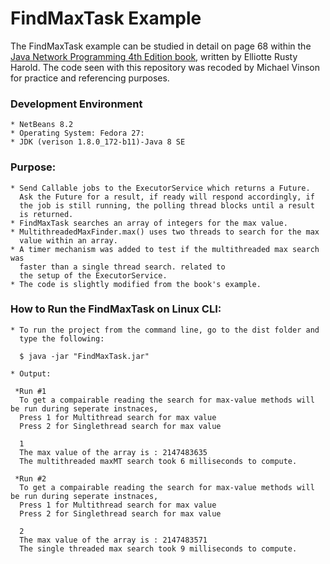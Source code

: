 FindMaxTask Example
====================

The FindMaxTask example can be studied in detail on page 68 within the [Java Network Programming 4th Edition book](http://shop.oreilly.com/product/0636920028420.do), written by Elliotte Rusty Harold. The code seen with this repository was recoded by Michael Vinson for practice and referencing purposes.

### Development Environment
    * NetBeans 8.2
    * Operating System: Fedora 27:
    * JDK (verison 1.8.0_172-b11)-Java 8 SE 
    
### Purpose:
    * Send Callable jobs to the ExecutorService which returns a Future.
      Ask the Future for a result, if ready will respond accordingly, if
      the job is still running, the polling thread blocks until a result 
      is returned.  
    * FindMaxTask searches an array of integers for the max value.
    * MultithreadedMaxFinder.max() uses two threads to search for the max 
      value within an array.
    * A timer mechanism was added to test if the multithreaded max search was 
      faster than a single thread search. related to 
      the setup of the ExecutorService.   
    * The code is slightly modified from the book's example.

### How to Run the FindMaxTask on Linux CLI:
    * To run the project from the command line, go to the dist folder and
      type the following:

      $ java -jar "FindMaxTask.jar"
    
    * Output:

     *Run #1
      To get a compairable reading the search for max-value methods will be run during seperate instnaces, 
      Press 1 for Multithread search for max value
      Press 2 for Singlethread search for max value

      1
      The max value of the array is : 2147483635
      The multithreaded maxMT search took 6 milliseconds to compute.

     *Run #2
      To get a compairable reading the search for max-value methods will be run during seperate instnaces, 
      Press 1 for Multithread search for max value
      Press 2 for Singlethread search for max value

      2
      The max value of the array is : 2147483571
      The single threaded max search took 9 milliseconds to compute.


